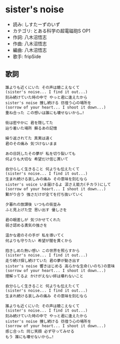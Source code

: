 sister's noise
===============

- 読み: しすたーずのいず
- カテゴリ: とある科学の超電磁砲S OP1
- 作詞: 八木沼悟志
- 作曲: 八木沼悟志
- 編曲: 八木沼悟志
- 歌手: fripSide


歌詞
-----

    誰よりも近くにいた その声は聴こえなくて 
    (sister's noise... I find it out...)
    刻み続けていた時の中で やっと君に逢えたから
    sister's noise 捜し続ける 彷徨う心の場所を
    (sorrow of your heart... I shoot it down...)
    重ね合った この想いは誰にも壊せないから…!

    街は密やかに 君を隠してた
    辿り着いた場所 蘇るあの記憶

    繰り返されてた 真実は遠く
    君のその痛み 気づけないまま

    あの日託したその夢が 私を切り裂いても
    何よりも大切な 希望だけ信じ貫いて

    自分らしく生きること 何よりも伝えたくて
    (sister's noise... I find it out...)
    生まれ続ける哀しみの痛み その意味を刻むなら
    sister's voice いま届けるよ 涙さえ能力(チカラ)にして
    (sorrow of your heart... I shoot it down...)
    繋がり合う 強さだけが全てを打ち抜いていく

    夕暮れの放課後 いつもの街並み
    ふと見上げた空 思い出す 優しさを

    君の眼差しが 気づかせてくれた
    弱さ認める勇気の強さを

    温かな君のその手が 私を導いてく
    何よりも守りたい 希望が闇を貫くから

    抱きしめた熱い想い この世界を照らすから
    (sister's noise... I find it out...)
    走り続け探し続けていた 君の夢が動き出す
    sister's noise 響きはじめる 高らかな生命(いのち)の意味
    (sorrow of your heart... I shoot it down...)
    理解ってるよ かけがえない絆は壊れないこと

    自分らしく生きること 何よりも伝えたくて 
    (sister's noise... I find it out...)
    生まれ続ける哀しみの痛み その意味を刻むなら

    誰よりも近くにいた その声は聴こえなくて 
    (sister's noise... I find it out...)
    刻み続けていた時の中で やっと君に逢えたから
    sister's noise 捜し続ける 彷徨う心の場所を
    (sorrow of your heart... I shoot it down...)
    感じ合った 同じ笑顔 必ず守ってみせる
    もう 誰にも壊せないから…!

